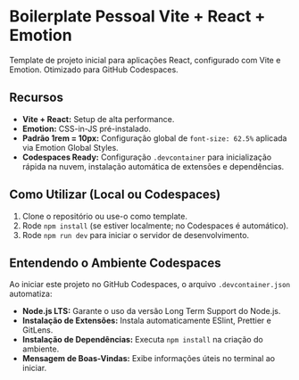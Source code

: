 # Boilerplate Pessoal Vite + React + Emotion

Template de projeto inicial para aplicações React, configurado com Vite e Emotion. Otimizado para GitHub Codespaces.

## Recursos

* **Vite + React:** Setup de alta performance.
* **Emotion:** CSS-in-JS pré-instalado.
* **Padrão 1rem = 10px:** Configuração global de `font-size: 62.5%` aplicada via Emotion Global Styles.
* **Codespaces Ready:** Configuração `.devcontainer` para inicialização rápida na nuvem, instalação automática de extensões e dependências.

## Como Utilizar (Local ou Codespaces)

1.  Clone o repositório ou use-o como template.
2.  Rode `npm install` (se estiver localmente; no Codespaces é automático).
3.  Rode `npm run dev` para iniciar o servidor de desenvolvimento.

## Entendendo o Ambiente Codespaces

Ao iniciar este projeto no GitHub Codespaces, o arquivo `.devcontainer.json` automatiza:
* **Node.js LTS:** Garante o uso da versão Long Term Support do Node.js.
* **Instalação de Extensões:** Instala automaticamente ESlint, Prettier e GitLens.
* **Instalação de Dependências:** Executa `npm install` na criação do ambiente.
* **Mensagem de Boas-Vindas:** Exibe informações úteis no terminal ao iniciar.
